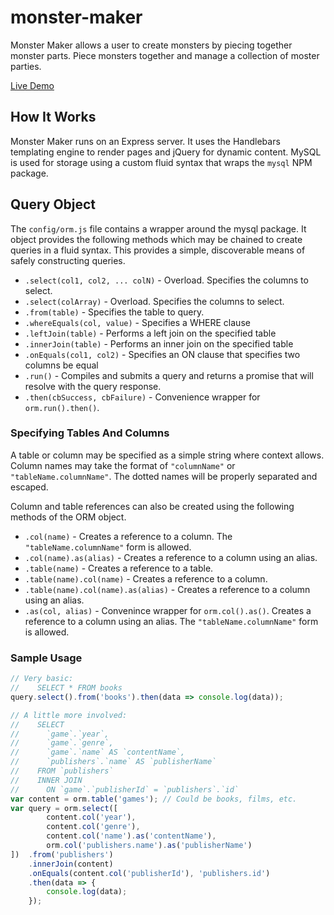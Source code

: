 # monster-maker
Monster Maker allows a user to create monsters by piecing together monster parts. Piece monsters together and manage a collection of moster parties.

[Live Demo](https://serene-chamber-64503.herokuapp.com/)

## How It Works

Monster Maker runs on an Express server. It uses the Handlebars templating engine to render pages and jQuery for dynamic content. MySQL is used for storage using a custom fluid syntax that wraps the `mysql` NPM package.

## Query Object

The `config/orm.js` file contains a wrapper around the mysql package. It object provides the following methods which may be chained to create queries in a fluid syntax. This provides a simple, discoverable means of safely constructing queries.

* `.select(col1, col2, ... colN)` - Overload. Specifies the columns to select.
* `.select(colArray)` - Overload. Specifies the columns to select.
* `.from(table)` - Specifies the table to query.
* `.whereEquals(col, value)` - Specifies a WHERE clause
* `.leftJoin(table)` - Performs a left join on the specified table
* `.innerJoin(table)` - Performs an inner join on the specified table
* `.onEquals(col1, col2)` - Specifies an ON clause that specifies two columns be equal
* `.run()` - Compiles and submits a query and returns a promise that will resolve with the query response.
* `.then(cbSuccess, cbFailure)` - Convenience wrapper for `orm.run().then()`.
### Specifying Tables And Columns

A table or column may be specified as a simple string where context allows. Column names may take the format of `"columnName"` or `"tableName.columnName"`. The dotted names will be properly separated and escaped.

Column and table references can also be created using the following methods of the ORM object.

* `.col(name)` - Creates a reference to a column. The `"tableName.columnName"` form is allowed.
* `.col(name).as(alias)` - Creates a reference to a column using an alias.
* `.table(name)` - Creates a reference to a table.
* `.table(name).col(name)` - Creates a reference to a column.
* `.table(name).col(name).as(alias)` - Creates a reference to a column using an alias.
* `.as(col, alias)` - Convenince wrapper for `orm.col().as()`. Creates a reference to a column using an alias. The `"tableName.columnName"` form is allowed.

### Sample Usage

```javascript
// Very basic:
//    SELECT * FROM books
query.select().from('books').then(data => console.log(data));

// A little more involved:
//    SELECT 
//      `game`.`year`, 
//      `game`.`genre`,
//      `game`.`name` AS `contentName`,
//      `publishers`.`name` AS `publisherName`
//    FROM `publishers`
//    INNER JOIN
//      ON `game`.`publisherId` = `publishers`.`id`
var content = orm.table('games'); // Could be books, films, etc.
var query = orm.select([
        content.col('year'),
        content.col('genre'),
        content.col('name').as('contentName'),
        orm.col('publishers.name').as('publisherName')
])  .from('publishers')
    .innerJoin(content)
    .onEquals(content.col('publisherId'), 'publishers.id')
    .then(data => {
        console.log(data);
    });
    
```
